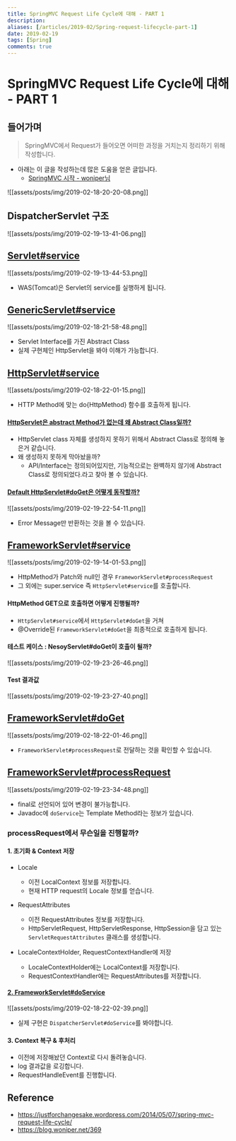 ```yaml
---
title: SpringMVC Request Life Cycle에 대해 - PART 1
description: 
aliases: [/articles/2019-02/Spring-request-lifecycle-part-1]
date: 2019-02-19
tags: [Spring]
comments: true
---
```

# SpringMVC Request Life Cycle에 대해 - PART 1
## 들어가며
> SpringMVC에서 Request가 들어오면 어떠한 과정을 거치는지 정리하기 위해 작성합니다.

- 아래는 이 글을 작성하는데 많은 도움을 얻은 글입니다.
    - [SpringMVC 시작 - woniper님](https://blog.woniper.net/366)

![[assets/posts/img/2019-02-18-20-20-08.png]]

## DispatcherServlet 구조

![[assets/posts/img/2019-02-19-13-41-06.png]]


## [Servlet#service](https://github.com/javaee/servlet-spec/blob/master/src/main/java/javax/servlet/Servlet.java#L153)

![[assets/posts/img/2019-02-19-13-44-53.png]]

- WAS(Tomcat)은 Servlet의 service를 실행하게 됩니다.

## [GenericServlet#service](https://github.com/javaee/servlet-spec/blob/master/src/main/java/javax/servlet/GenericServlet.java#L277)

![[assets/posts/img/2019-02-18-21-58-48.png]]

- Servlet Interface를 가진 Abstract Class
- 실제 구현체인 HttpServlet을 봐야 이해가 가능합니다.

## [HttpServlet#service](https://github.com/javaee/servlet-spec/blob/master/src/main/java/javax/servlet/http/HttpServlet.java#L635)

![[assets/posts/img/2019-02-18-22-01-15.png]]

- HTTP Method에 맞는 do{HttpMethod} 함수를 호출하게 됩니다.

#### [HttpServlet은 abstract Method가 없는데 왜 Abstract Class일까?](https://stackoverflow.com/questions/18909206/why-httpservlet-is-an-abstract-class-any-functional-reason)
- HttpServlet class 자체를 생성하지 못하기 위해서 Abstract Class로 정의해 놓은거 같습니다.
- 왜 생성하지 못하게 막아놨을까?
    - API/Interface는 정의되어있지만, 기능적으로는 완벽하지 않기에 Abstract Class로 정의되었다.라고 찾아 볼 수 있습니다.

#### [Default HttpServlet#doGet은 어떻게 동작할까?](https://github.com/javaee/servlet-spec/blob/master/src/main/java/javax/servlet/http/HttpServlet.java#L167)

![[assets/posts/img/2019-02-19-22-54-11.png]]

- Error Message만 반환하는 것을 볼 수 있습니다.

## [FrameworkServlet#service](https://github.com/spring-projects/spring-framework/blob/master/spring-webmvc/src/main/java/org/springframework/web/servlet/FrameworkServlet.java#L874)

![[assets/posts/img/2019-02-19-14-01-53.png]]

- HttpMethod가 Patch와 null인 경우 `FrameworkServlet#processRequest`
- 그 외에는 super.service 즉 `HttpServlet#service`를 호출합니다.

#### HttpMethod GET으로 호출하면 어떻게 진행될까?
- `HttpServlet#service`에서 `HttpServlet#doGet`을 거쳐
- @Override된 `FrameworkServlet#doGet`을 최종적으로 호출하게 됩니다.

#### 테스트 케이스 : NesoyServlet#doGet이 호출이 될까?

![[assets/posts/img/2019-02-19-23-26-46.png]]

#### Test 결과값

![[assets/posts/img/2019-02-19-23-27-40.png]]


## [FrameworkServlet#doGet](https://github.com/spring-projects/spring-framework/blob/master/spring-webmvc/src/main/java/org/springframework/web/servlet/FrameworkServlet.java#L874)

![[assets/posts/img/2019-02-18-22-01-46.png]]

- `FrameworkServlet#processRequest`로 전달하는 것을 확인할 수 있습니다.

## [FrameworkServlet#processRequest](https://github.com/spring-projects/spring-framework/blob/master/spring-webmvc/src/main/java/org/springframework/web/servlet/FrameworkServlet.java#L987)

![[assets/posts/img/2019-02-19-23-34-48.png]]

- final로 선언되어 있어 변경이 불가능합니다.
- Javadoc에 `doService`는 Template Method라는 정보가 있습니다.



### processRequest에서 무슨일을 진행할까?


#### 1. 초기화 & Context 저장
- Locale
    - 이전 LocalContext 정보를 저장합니다.
    - 현재 HTTP request의 Locale 정보를 얻습니다.
- RequestAttributes
    - 이전 RequestAttributes 정보를 저장합니다.
    - HttpServletRequest, HttpServletResponse, HttpSession을 담고 있는 `ServletRequestAttributes` 클래스를 생성합니다.

- LocaleContextHolder, RequestContextHandler에 저장
    - LocaleContextHolder에는 LocalContext를 저장합니다.
    - RequestContextHandler에는 RequestAttributes를 저장합니다.

#### [2. FrameworkServlet#doService](https://github.com/spring-projects/spring-framework/blob/master/spring-webmvc/src/main/java/org/springframework/web/servlet/FrameworkServlet.java#L1177)

![[assets/posts/img/2019-02-18-22-02-39.png]]

- 실제 구현은 `DispatcherServlet#doService`를 봐야합니다.

#### 3. Context 복구 & 후처리
- 이전에 저장해놨던 Context로 다시 돌려놓습니다.
- log 결과값을 로깅합니다.
- RequestHandleEvent를 진행합니다.


## Reference
- <https://justforchangesake.wordpress.com/2014/05/07/spring-mvc-request-life-cycle/>
- <https://blog.woniper.net/369>
